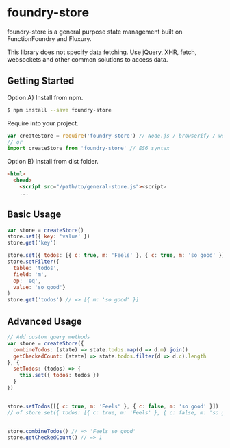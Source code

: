 # foundry-store

foundry-store is a general purpose state management built on FunctionFoundry and Fluxury.

This library does not specify data fetching. Use jQuery, XHR, fetch, websockets and other common solutions to access data.

## Getting Started

Option A) Install from npm.

```sh
$ npm install --save foundry-store
```

Require into your project.

```js
var createStore = require('foundry-store') // Node.js / browserify / webpack
// or
import createStore from 'foundry-store' // ES6 syntax
```

Option B) Install from dist folder.

```HTML
<html>
  <head>
    <script src="/path/to/general-store.js"><script>
    ...
```

## Basic Usage

```js
var store = createStore()
store.set({ key: 'value' })
store.get('key')

store.set({ todos: [{ c: true, m: 'Feels' }, { c: true, m: 'so good' }]}) // c is for checked and m for message
store.setFilter({
  table: 'todos',
  field: 'm',
  op: 'eq',
  value: 'so good'}
)
store.get('todos') // => [{ m: 'so good' }]
```

## Advanced Usage

```js
// Add custom query methods
var store = createStore({
  combineTodos: (state) => state.todos.map(d => d.m).join()
  getCheckedCount: (state) => state.todos.filter(d => d.c).length
}, {
  setTodos: (todos) => {
    this.set({ todos: todos })
  }
})


store.setTodos([{ c: true, m: 'Feels' }, { c: false, m: 'so good' }])
// of store.set({ todos: [{ c: true, m: 'Feels' }, { c: false, m: 'so good' }] })


store.combineTodos() // => 'Feels so good'
store.getCheckedCount() // => 1
```
